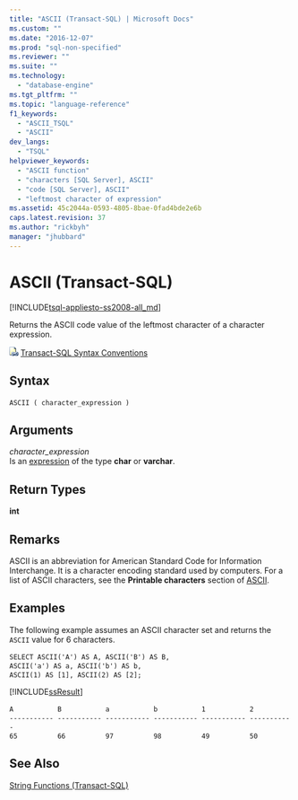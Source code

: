 ```yaml
---
title: "ASCII (Transact-SQL) | Microsoft Docs"
ms.custom: ""
ms.date: "2016-12-07"
ms.prod: "sql-non-specified"
ms.reviewer: ""
ms.suite: ""
ms.technology: 
  - "database-engine"
ms.tgt_pltfrm: ""
ms.topic: "language-reference"
f1_keywords: 
  - "ASCII_TSQL"
  - "ASCII"
dev_langs: 
  - "TSQL"
helpviewer_keywords: 
  - "ASCII function"
  - "characters [SQL Server], ASCII"
  - "code [SQL Server], ASCII"
  - "leftmost character of expression"
ms.assetid: 45c2044a-0593-4805-8bae-0fad4bde2e6b
caps.latest.revision: 37
ms.author: "rickbyh"
manager: "jhubbard"
---
```

# ASCII (Transact-SQL)
[!INCLUDE[tsql-appliesto-ss2008-all_md](../../database-engine/configure/windows/includes/tsql-appliesto-ss2008-all-md.md)]

  Returns the ASCII code value of the leftmost character of a character expression.  
  
 ![Topic link icon](../../database-engine/configure/windows/media/topic-link.gif "Topic link icon") [Transact-SQL Syntax Conventions](../../t-sql/language-elements/transact-sql-syntax-conventions-transact-sql.md)  
  
## Syntax  
  
```  
ASCII ( character_expression )  
```  
  
## Arguments  
 *character_expression*  
 Is an [expression](../../t-sql/language-elements/expressions-transact-sql.md) of the type **char** or **varchar**.  
  
## Return Types  
 **int**  
  
## Remarks

ASCII is an abbreviation for American Standard Code for Information Interchange. It is a character encoding standard used by computers. For a list of ASCII characters, see the **Printable characters** section of [ASCII](https://www.wikipedia.org/wiki/ASCII).

## Examples  
  The following example assumes an ASCII character set and returns the `ASCII` value for 6 characters.  
  
```tsql  
SELECT ASCII('A') AS A, ASCII('B') AS B,   
ASCII('a') AS a, ASCII('b') AS b,  
ASCII(1) AS [1], ASCII(2) AS [2];  
```  
  
 [!INCLUDE[ssResult](../../relational-databases/includes/ssresult-md.md)]  
  
```  
A           B           a           b           1           2  
----------- ----------- ----------- ----------- ----------- -----------  
65          66          97          98          49          50  
```  
  
## See Also  
 [String Functions &#40;Transact-SQL&#41;](../../t-sql/functions/string-functions-transact-sql.md)  
  
  

